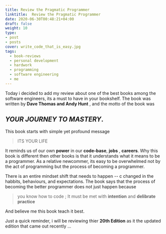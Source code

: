 ```yaml
---
title: Review the Pragmatic Programmer
linktitle:  Review the Pragmatic Programmer
date: 2020-06-30T00:48:21+04:00
draft: false
weight: 10
type:
- post
- posts
cover: write_code_that_is_easy.jpg
tags:
  - book-reviews
  - personal development
  - hardwork
  - programming
  - software engineering
  - me
---
```

Today i decided to add my review about one of the best books among the software engineers, its a must to have in your bookshelf.
The book was written by __Dave Thomas and Andy Hunt__ , and the motto of the book was 
## **_YOUR JOURNEY TO MASTERY_**.
This book starts with simple yet profound message 
>ITS YOUR LIFE 

It reminds us of our own __power__ in our __code-base__, __jobs__ , __careers__.
Why this book is different then other books is that it understands what it means to be a programmer.
As a relative newcommer, its easy to be overwhelmed not by the act of programming but the process of 
becoming a programmer.

There is an entire mindset shift that needs to happen -- c changed in the habbits, behaviours, and 
expectations.
The book says that the process of becoming the better programmer does not just happen because
> you know how to code ; It must be met with __intention__ and __delibrate practice__

And believe me this book teach it best.

Just a quick reminder, i will be reviewing thier __20th Edition__ as it the updated edition that came out recently ... 